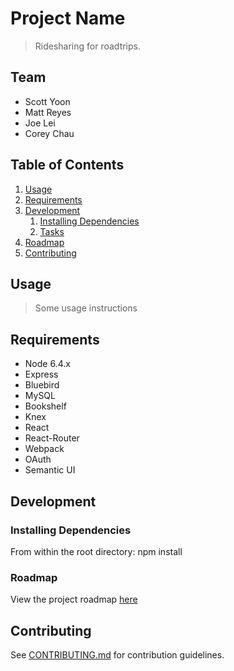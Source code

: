 # Project Name

> Ridesharing for roadtrips.

## Team

  - Scott Yoon
  - Matt Reyes
  - Joe Lei
  - Corey Chau

## Table of Contents

1. [Usage](#Usage)
1. [Requirements](#requirements)
1. [Development](#development)
    1. [Installing Dependencies](#installing-dependencies)
    1. [Tasks](#tasks)
1. [Roadmap](#roadmap)
1. [Contributing](#contributing)

## Usage

> Some usage instructions

## Requirements

- Node 6.4.x
- Express
- Bluebird
- MySQL
- Bookshelf
- Knex
- React
- React-Router
- Webpack
- OAuth
- Semantic UI

## Development

### Installing Dependencies

From within the root directory:
npm install

### Roadmap

View the project roadmap [here](https://docs.google.com/spreadsheets/d/1qvELqspwBzu_og30xSAj4ViRLPGYnv1LJnIDYHPKNvE/edit#gid=0)


## Contributing

See [CONTRIBUTING.md](CONTRIBUTING.md) for contribution guidelines.
